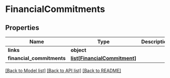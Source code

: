 # FinancialCommitments

## Properties
Name | Type | Description | Notes
------------ | ------------- | ------------- | -------------
**links** | **object** |  | [optional] 
**financial_commitments** | [**list[FinancialCommitment]**](FinancialCommitment.md) |  | [optional] 

[[Back to Model list]](../README.md#documentation-for-models) [[Back to API list]](../README.md#documentation-for-api-endpoints) [[Back to README]](../README.md)


